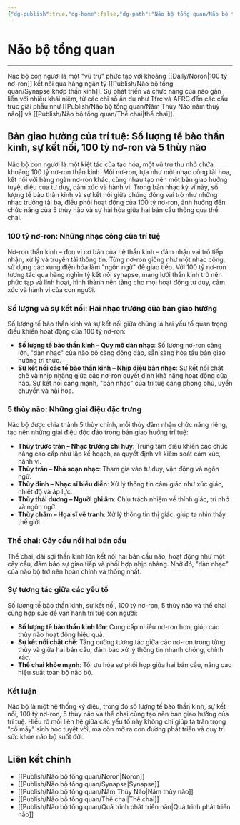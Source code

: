 ```yaml
---
{"dg-publish":true,"dg-home":false,"dg-path":"Não bộ tổng quan/Não bộ tổng quan.md","permalink":"/nao-bo-tong-quan/nao-bo-tong-quan/","dgPassFrontmatter":true,"updated":"2025-03-16T10:05:57.655+07:00"}
---
```


# Não bộ tổng quan
---

Não bộ con người là một "vũ trụ" phức tạp với khoảng [[Daily/Noron\|100 tỷ nơ-ron]] kết nối qua hàng ngàn tỷ [[Publish/Não bộ tổng quan/Synapse\|khớp thần kinh]]. Sự phát triển và chức năng của não gắn liền với nhiều khái niệm, từ các chỉ số ẩn dụ như Tfrc và AFRC đến các cấu trúc giải phẫu như [[Publish/Não bộ tổng quan/Năm Thùy Não\|năm thuỳ não]] và [[Publish/Não bộ tổng quan/Thể chai\|thể chai]].

## **Bản giao hưởng của trí tuệ: Số lượng tế bào thần kinh, sự kết nối, 100 tỷ nơ-ron và 5 thùy não**

Não bộ con người là một kiệt tác của tạo hóa, một vũ trụ thu nhỏ chứa khoảng 100 tỷ nơ-ron thần kinh. Mỗi nơ-ron, tựa như một nhạc công tài hoa, kết nối với hàng ngàn nơ-ron khác, cùng nhau tạo nên một bản giao hưởng tuyệt diệu của tư duy, cảm xúc và hành vi. Trong bản nhạc kỳ vĩ này, số lượng tế bào thần kinh và sự kết nối giữa chúng đóng vai trò như những nhạc trưởng tài ba, điều phối hoạt động của 100 tỷ nơ-ron, ảnh hưởng đến chức năng của 5 thùy não và sự hài hòa giữa hai bán cầu thông qua thể chai.

### **100 tỷ nơ-ron: Những nhạc công của trí tuệ**
Nơ-ron thần kinh – đơn vị cơ bản của hệ thần kinh – đảm nhận vai trò tiếp nhận, xử lý và truyền tải thông tin. Từng nơ-ron giống như một nhạc công, sử dụng các xung điện hóa làm "ngôn ngữ" để giao tiếp. Với 100 tỷ nơ-ron tương tác qua hàng nghìn tỷ kết nối synapse, mạng lưới thần kinh trở nên phức tạp và linh hoạt, hình thành nền tảng cho mọi hoạt động tư duy, cảm xúc và hành vi của con người.

### **Số lượng và sự kết nối: Hai nhạc trưởng của bản giao hưởng**
Số lượng tế bào thần kinh và sự kết nối giữa chúng là hai yếu tố quan trọng điều khiển hoạt động của 100 tỷ nơ-ron:
- **Số lượng tế bào thần kinh – Quy mô dàn nhạc**: Số lượng nơ-ron càng lớn, "dàn nhạc" của não bộ càng đông đảo, sẵn sàng hòa tấu bản giao hưởng tri thức.
- **Sự kết nối các tế bào thần kinh – Nhịp điệu bản nhạc**: Sự kết nối chặt chẽ và nhịp nhàng giữa các nơ-ron quyết định khả năng hoạt động của não. Sự kết nối càng mạnh, "bản nhạc" của trí tuệ càng phong phú, uyển chuyển và hài hòa.

### **5 thùy não: Những giai điệu đặc trưng**
Não bộ được chia thành 5 thùy chính, mỗi thùy đảm nhận chức năng riêng, tạo nên những giai điệu độc đáo trong bản giao hưởng trí tuệ:
- **Thùy trước trán – Nhạc trưởng chỉ huy**: Trung tâm điều khiển các chức năng cao cấp như lập kế hoạch, ra quyết định và kiểm soát cảm xúc, hành vi.
- **Thùy trán – Nhà soạn nhạc**: Tham gia vào tư duy, vận động và ngôn ngữ.
- **Thùy đỉnh – Nhạc sĩ biểu diễn**: Xử lý thông tin cảm giác như xúc giác, nhiệt độ và áp lực.
- **Thùy thái dương – Người ghi âm**: Chịu trách nhiệm về thính giác, trí nhớ và ngôn ngữ.
- **Thùy chẩm – Họa sĩ vẽ tranh**: Xử lý thông tin thị giác, giúp ta nhìn thấy thế giới.

### **Thể chai: Cây cầu nối hai bán cầu**
Thể chai, dải sợi thần kinh lớn kết nối hai bán cầu não, hoạt động như một cây cầu, đảm bảo sự giao tiếp và phối hợp nhịp nhàng. Nhờ đó, "dàn nhạc" của não bộ trở nên hoàn chỉnh và thống nhất.

### **Sự tương tác giữa các yếu tố**
Số lượng tế bào thần kinh, sự kết nối, 100 tỷ nơ-ron, 5 thùy não và thể chai cùng hợp sức để vận hành trí tuệ con người:
- **Số lượng tế bào thần kinh lớn**: Cung cấp nhiều nơ-ron hơn, giúp các thùy não hoạt động hiệu quả.
- **Sự kết nối chặt chẽ**: Tăng cường tương tác giữa các nơ-ron trong từng thùy và giữa hai bán cầu, đảm bảo xử lý thông tin nhanh chóng, chính xác.
- **Thể chai khỏe mạnh**: Tối ưu hóa sự phối hợp giữa hai bán cầu, nâng cao hiệu suất toàn bộ não bộ.

### **Kết luận**
Não bộ là một hệ thống kỳ diệu, trong đó số lượng tế bào thần kinh, sự kết nối, 100 tỷ nơ-ron, 5 thùy não và thể chai cùng tạo nên bản giao hưởng của trí tuệ. Hiểu rõ mối liên hệ giữa các yếu tố này không chỉ giúp ta trân trọng "cỗ máy" sinh học tuyệt vời, mà còn mở ra con đường phát triển và duy trì sức khỏe não bộ suốt đời.


## Liên kết chính
- [[Publish/Não bộ tổng quan/Noron\|Noron]]
- [[Publish/Não bộ tổng quan/Synapse\|Synapse]]
- [[Publish/Não bộ tổng quan/Năm Thùy Não\|Năm thùy não]]
- [[Publish/Não bộ tổng quan/Thể chai\|Thể chai]]
- [[Publish/Não bộ tổng quan/Quá trình phát triển não\|Quá trình phát triển não]]

